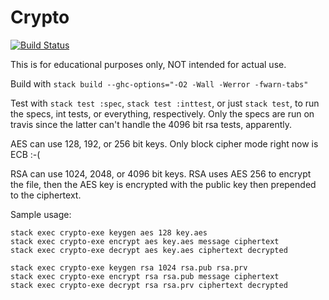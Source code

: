 # Crypto

[![Build Status](https://travis-ci.com/tbidne/crypto.svg?branch=master)](https://travis-ci.com/tbidne/crypto)

This is for educational purposes only, NOT intended for actual use.

Build with `stack build --ghc-options="-O2 -Wall -Werror -fwarn-tabs"`

Test with `stack test :spec`, `stack test :inttest`, or just `stack test`, to run the specs, int tests, or everything, respectively. Only the specs are run on travis since the latter can't handle the 4096 bit rsa tests, apparently.

AES can use 128, 192, or 256 bit keys. Only block cipher mode right now is ECB :-(

RSA can use 1024, 2048, or 4096 bit keys. RSA uses AES 256 to encrypt the file, then the AES key is encrypted with the public key then prepended to the ciphertext.

Sample usage:
```
stack exec crypto-exe keygen aes 128 key.aes
stack exec crypto-exe encrypt aes key.aes message ciphertext
stack exec crypto-exe decrypt aes key.aes ciphertext decrypted

stack exec crypto-exe keygen rsa 1024 rsa.pub rsa.prv
stack exec crypto-exe encrypt rsa rsa.pub message ciphertext
stack exec crypto-exe decrypt rsa rsa.prv ciphertext decrypted
```